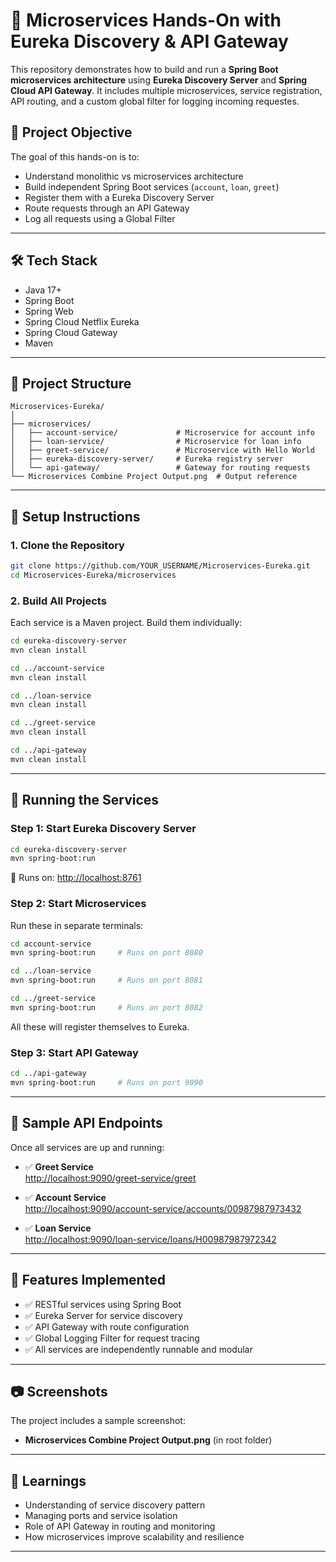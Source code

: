 
# 🏦 Microservices Hands-On with Eureka Discovery & API Gateway

This repository demonstrates how to build and run a **Spring Boot microservices architecture** using **Eureka Discovery Server** and **Spring Cloud API Gateway**. It includes multiple microservices, service registration, API routing, and a custom global filter for logging incoming requestes.

## 📌 Project Objective

The goal of this hands-on is to:
- Understand monolithic vs microservices architecture
- Build independent Spring Boot services (`account`, `loan`, `greet`)
- Register them with a Eureka Discovery Server
- Route requests through an API Gateway
- Log all requests using a Global Filter

---

## 🛠️ Tech Stack

- Java 17+
- Spring Boot
- Spring Web
- Spring Cloud Netflix Eureka
- Spring Cloud Gateway
- Maven

---

## 📁 Project Structure

```
Microservices-Eureka/
│
├── microservices/
│   ├── account-service/             # Microservice for account info
│   ├── loan-service/                # Microservice for loan info
│   ├── greet-service/               # Microservice with Hello World
│   ├── eureka-discovery-server/     # Eureka registry server
│   └── api-gateway/                 # Gateway for routing requests
└── Microservices Combine Project Output.png  # Output reference
```

---

## 🔧 Setup Instructions

### 1. Clone the Repository
```bash
git clone https://github.com/YOUR_USERNAME/Microservices-Eureka.git
cd Microservices-Eureka/microservices
```

### 2. Build All Projects
Each service is a Maven project. Build them individually:

```bash
cd eureka-discovery-server
mvn clean install

cd ../account-service
mvn clean install

cd ../loan-service
mvn clean install

cd ../greet-service
mvn clean install

cd ../api-gateway
mvn clean install
```

---

## 🚀 Running the Services

### Step 1: Start Eureka Discovery Server
```bash
cd eureka-discovery-server
mvn spring-boot:run
```
📍 Runs on: [http://localhost:8761](http://localhost:8761)

### Step 2: Start Microservices
Run these in separate terminals:

```bash
cd account-service
mvn spring-boot:run     # Runs on port 8080

cd ../loan-service
mvn spring-boot:run     # Runs on port 8081

cd ../greet-service
mvn spring-boot:run     # Runs on port 8082
```

All these will register themselves to Eureka.

### Step 3: Start API Gateway
```bash
cd ../api-gateway
mvn spring-boot:run     # Runs on port 9090
```

---

## 🔗 Sample API Endpoints

Once all services are up and running:

- ✅ **Greet Service**  
  [http://localhost:9090/greet-service/greet](http://localhost:9090/greet-service/greet)

- ✅ **Account Service**  
  [http://localhost:9090/account-service/accounts/00987987973432](http://localhost:9090/account-service/accounts/00987987973432)

- ✅ **Loan Service**  
  [http://localhost:9090/loan-service/loans/H00987987972342](http://localhost:9090/loan-service/loans/H00987987972342)

---

## 🧾 Features Implemented

- ✅ RESTful services using Spring Boot
- ✅ Eureka Server for service discovery
- ✅ API Gateway with route configuration
- ✅ Global Logging Filter for request tracing
- ✅ All services are independently runnable and modular

---

## 📷 Screenshots

The project includes a sample screenshot:
- **Microservices Combine Project Output.png** (in root folder)

---

## 🧠 Learnings

- Understanding of service discovery pattern
- Managing ports and service isolation
- Role of API Gateway in routing and monitoring
- How microservices improve scalability and resilience

---
